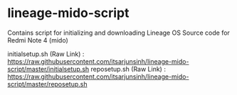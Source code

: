 # lineage-mido-script
Contains script for initializing and downloading Lineage OS Source code for Redmi Note 4 (mido)

initialsetup.sh (Raw Link) : https://raw.githubusercontent.com/itsarjunsinh/lineage-mido-script/master/initialsetup.sh
reposetup.sh (Raw Link) : https://raw.githubusercontent.com/itsarjunsinh/lineage-mido-script/master/reposetup.sh

